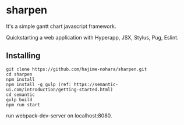 # sharpen
It's a simple gantt chart javascript framework.

Quickstarting a web application with Hyperapp, JSX, Stylus, Pug, Eslint.

## Installing
```
git clone https://github.com/hajime-nohara/sharpen.git
cd sharpen
npm install
npm install -g gulp (ref: https://semantic-ui.com/introduction/getting-started.html) 
cd semantic
gulp build
npm run start
```
run webpack-dev-server on localhost:8080.
